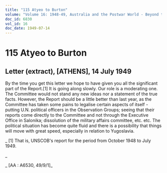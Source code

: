 ```yaml
---
title: "115 Atyeo to Burton"
volume: "Volume 16: 1948-49, Australia and the Postwar World - Beyond the Region"
doc_id: 6830
vol_id: 16
doc_date: 1949-07-14
---
```


# 115 Atyeo to Burton

## Letter (extract), [ATHENS], 14 July 1949

By the time you get this letter we hope to have given you all the significant part of the Report.[1] It is going along slowly. Our role is a moderating one. The Committee would not stand any new ideas nor a statement of the true facts. However, the Report should be a little better than last year, as the Committee has taken some pains to legalise certain aspects of itself - putting U.N. political officers in the Observation Groups; seeing that their reports come directly to the Committee and not through the Executive Office in Salonika; dissolution of the military affairs committee, etc. etc. The political situation has become quite fluid and there is a possibility that things will move with great speed, especially in relation to Yugoslavia.

_ [1] That is, UNSCOB's report for the period from October 1948 to July 1949.

_

_ [AA : A6530, 49/9/1]_
